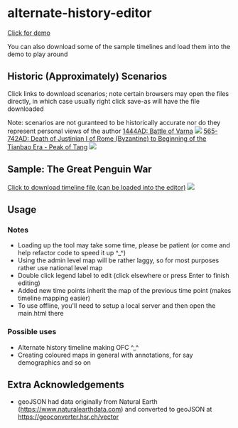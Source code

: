 # alternate-history-editor

[Click for demo](https://yulin-w.github.io/alternate-history-editor/main.html)

You can also download some of the sample timelines and load them into the demo to play around

## Historic (Approximately) Scenarios
Click links to download scenarios; note certain browsers may open the files directly, in which case usually right click save-as will have the file downloaded

Note: scenarios are not guranteed to be historically accurate nor do they represent personal views of the author
[1444AD: Battle of Varna](https://raw.githubusercontent.com/Yulin-W/alternate-history-editor/master/Historic%20Scenarios/1444AD.json)
![](https://raw.githubusercontent.com/Yulin-W/alternate-history-editor/master/Historic%20Scenarios/1444AD.gif)
[565-742AD: Death of Justinian I of Rome (Byzantine) to Beginning of the Tianbao Era - Peak of Tang](https://raw.githubusercontent.com/Yulin-W/alternate-history-editor/master/Historic%20Scenarios/565-622-668-742AD.json)
![](https://raw.githubusercontent.com/Yulin-W/alternate-history-editor/master/Historic%20Scenarios/565-622-668-742AD.gif)

## Sample: The Great Penguin War
[Click to download timeline file (can be loaded into the editor)](https://raw.githubusercontent.com/Yulin-W/alternate-history-editor/master/Sample%20Timelines/The%20Great%20Penguin%20War.json)
![](https://raw.githubusercontent.com/Yulin-W/alternate-history-editor/master/Sample%20Timelines/Great%20Penguin%20War.gif)

## Usage

### Notes
- Loading up the tool may take some time, please be patient (or come and help refactor code to speed it up ^_^)
- Using the admin level map will be rather laggy, so for most purposes rather use national level map
- Double click legend label to edit (click elsewhere or press Enter to finish editing)
- Added new time points inherit the map of the previous time point (makes timeline mapping easier)
- To use offline, you'll need to setup a local server and then open the main.html there

### Possible uses
- Alternate history timeline making OFC ^_^
- Creating coloured maps in general with annotations, for say demographics and so on

## Extra Acknowledgements
- geoJSON had data originally from Natural Earth (https://www.naturalearthdata.com) and converted to geoJSON at https://geoconverter.hsr.ch/vector
